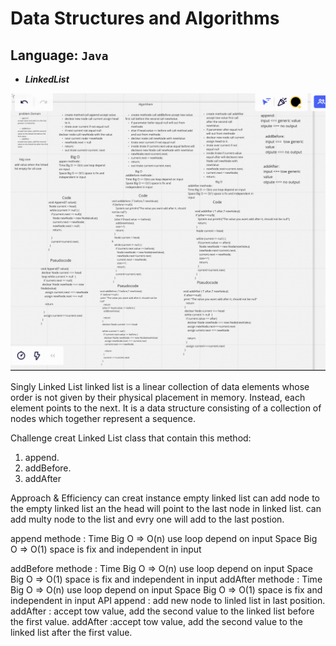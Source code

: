 # Data Structures and Algorithms

## Language: `Java`

* ***LinkedList***

![whightboard](LinkedList2.png)


Singly Linked List
linked list is a linear collection of data elements whose order is not given by their physical placement in memory. Instead, each element points to the next. It is a data structure consisting of a collection of nodes which together represent a sequence.

Challenge
creat Linked List class that contain this method:

1. append.
2. addBefore.
3. addAfter

Approach & Efficiency
can creat instance empty linked list
can add node to the empty linked list an the head will point to the last node in linked list.
can add multy node to the list and evry one will add to the last postion.

append methode :
Time Big O => O(n) use loop depend on input
Space Big O => O(1) space is fix and independent in input

addBefore methode :
Time Big O => O(n) use loop depend on input
Space Big O => O(1) space is fix and independent in input
addAfter methode :
Time Big O => O(n) use loop depend on input
Space Big O => O(1) space is fix and independent in input
API
append : add new node to linled list in last position.
addAfter : accept tow value, add the second value to the linked list before the first value.
addAfter :accept tow value, add the second value to the linked list after the first value.